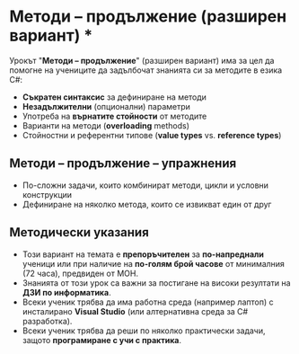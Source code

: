 # Методи – продължение (разширен вариант) *

Урокът "**Методи – продължение**" (разширен вариант) има за цел да помогне на учениците да задълбочат знанията си за методите в езика C#:
 - **Съкратен синтаксис** за дефиниране на методи
 - **Незадължителни** (опционални) параметри
 - Употреба на **върнатите стойности** от методите
 - Варианти на методи (**overloading** methods)
 - Стойностни и референтни типове (**value types** vs. **reference types**)

## Методи – продължение – упражнения
  - По-сложни задачи, които комбинират методи, цикли и условни конструкции
  - Дефиниране на няколко метода, които се извикват един от друг

## Методически указания
  - Този вариант на темата е **препоръчителен** за **по-напреднали** ученици или при наличие на **по-голям брой часове** от минималния (72 часа), предвиден от МОН.
  - Знанията от този урок са важни за постигане на високи резултати на **ДЗИ по информатика**.
  - Всеки ученик трябва да има работна среда (например лаптоп) с инсталирано **Visual Studio** (или алтернативна среда за C# разработка).
  - Всеки ученик трябва да реши по няколко практически задачи, защото **програмиране с учи с практика**.
